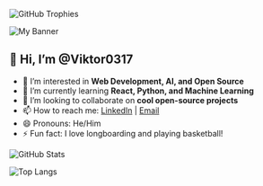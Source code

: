 ![GitHub Trophies](https://github-profile-trophy.vercel.app/?username=Viktor0317&theme=radical)

![My Banner](https://ih0.redbubble.net/cover.2424876.2400x600.jpg)

## 👋 Hi, I’m @Viktor0317  
- 👀 I’m interested in **Web Development, AI, and Open Source**  
- 🌱 I’m currently learning **React, Python, and Machine Learning**  
- 💞️ I’m looking to collaborate on **cool open-source projects**
- 📫 How to reach me: [LinkedIn](https://www.linkedin.com/in/nikola-brajkovic-67730835/) | [Email](nikola.brajkovic88@gmail.com)  
- 😄 Pronouns: He/Him  
- ⚡ Fun fact: I love longboarding and playing basketball!

![GitHub Stats](https://github-readme-stats.vercel.app/api?username=Viktor0317&show_icons=true&theme=radical)

![Top Langs](https://github-readme-stats.vercel.app/api/top-langs/?username=Viktor0317&layout=compact&theme=radical)








<!---
Viktor0317/Viktor0317 is a ✨ special ✨ repository because its `README.md` (this file) appears on your GitHub profile.
You can click the Preview link to take a look at your changes.
--->
